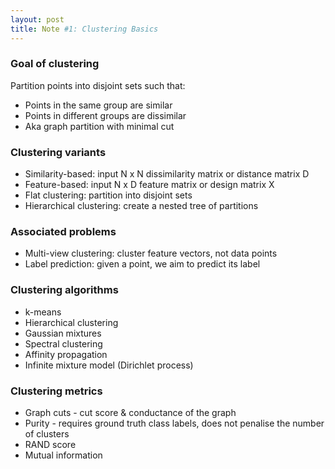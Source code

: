 ```yaml
---
layout: post
title: Note #1: Clustering Basics
---
```

### Goal of clustering 
Partition points into disjoint sets such that:
* Points in the same group are similar
* Points in different groups are dissimilar
* Aka graph partition with minimal cut

### Clustering variants
* Similarity-based: input N x N dissimilarity matrix or distance matrix D
* Feature-based: input N x D feature matrix or design matrix X
* Flat clustering: partition into disjoint sets
* Hierarchical clustering: create a nested tree of partitions

### Associated problems
* Multi-view clustering: cluster feature vectors, not data points
* Label prediction: given a point, we aim to predict its label

### Clustering algorithms
* k-means
* Hierarchical clustering
* Gaussian mixtures
* Spectral clustering
* Affinity propagation
* Infinite mixture model (Dirichlet process)

### Clustering metrics
* Graph cuts - cut score & conductance of the graph
* Purity - requires ground truth class labels, does not penalise the number of clusters
* RAND score
* Mutual information

